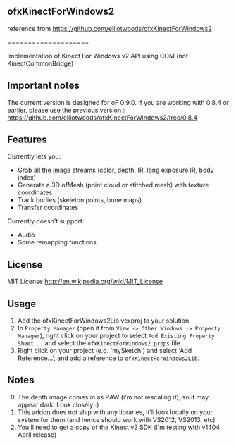 ## ofxKinectForWindows2

reference from https://github.com/elliotwoods/ofxKinectForWindows2

====================

Implementation of Kinect For Windows v2 API using COM (not KinectCommonBridge)

## Important notes

The current version is designed for oF 0.9.0. If you are working with 0.8.4 or earlier, please use the previous version : https://github.com/elliotwoods/ofxKinectForWindows2/tree/0.8.4

## Features

Currently lets you:

* Grab all the image streams (color, depth, IR, long exposure IR, body index)
* Generate a 3D ofMesh (point cloud or stitched mesh) with texture coordinates
* Track bodies (skeleton points, bone maps)
* Transfer coordinates

Currently doesn't support:

* Audio
* Some remapping functions

## License

MIT License
http://en.wikipedia.org/wiki/MIT_License

## Usage

1. Add the ofxKinectForWindows2Lib.vcxproj to your solution
2. In `Property Manager` (open it from `View -> Other Windows -> Property Manager`), right click on your project to select `Add Existing Property Sheet...` and select the `ofxKinectForWindows2.props` file
3. Right click on your project (e.g. 'mySketch') and select 'Add Reference...', and add a reference to `ofxKinectForWindows2Lib`.

## Notes

0. The depth image comes in as RAW (i'm not rescaling it), so it may appear dark. Look closely :)
1. This addon does not ship with any libraries, it'll look locally on your system for them (and hence should work with VS2012, VS2013, etc)
2. You'll need to get a copy of the Kinect v2 SDK (i'm testing with v1404 April release)
